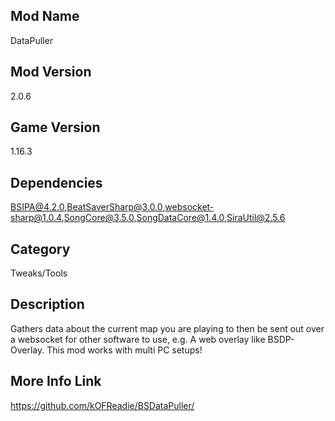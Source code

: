 ## Mod Name
DataPuller

## Mod Version
2.0.6

## Game Version
1.16.3

## Dependencies
BSIPA@4.2.0,BeatSaverSharp@3.0.0,websocket-sharp@1.0.4,SongCore@3.5.0,SongDataCore@1.4.0,SiraUtil@2.5.6

## Category
Tweaks/Tools

## Description
Gathers data about the current map you are playing to then be sent out over a websocket for other software to use, e.g. A web overlay like BSDP-Overlay. This mod works with multi PC setups!

## More Info Link
https://github.com/kOFReadie/BSDataPuller/